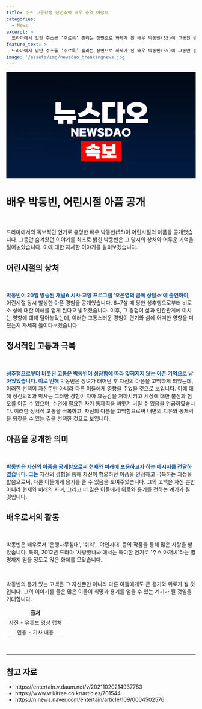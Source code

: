 ```yaml
---
title: 주스 고등학생 살인추억 배우 충격 어릴적
categories:
  - News
excerpt: >
  드라마에서 입안 주스를 ‘주르륵’ 흘리는 장면으로 화제가 된 배우 박동빈(55)이 그동안 숨겨왔던 어린시절 성폭행을 고백했다. 박동빈은 20일 방송된 채널A 프로그램에서 자신의 아픔을 털어놓았는데, 이로써 그동안 가슴에 담고 있던 이야기를 최초로 공개했다. 그는 어렸을 때 성추행을 당했으며, 이로 인해 삶에서 힘든 순간들을 겪었고, 이를 토로하며 자신의 아픔을 알리고 싶었다고 밝혔다. 이를 통해 박동빈은 자신의 아픔을 알리고, 다른 이들에게 용기를 줄 수 있을 것이라고 전했다.
feature_text: >
  드라마에서 입안 주스를 ‘주르륵’ 흘리는 장면으로 화제가 된 배우 박동빈(55)이 그동안 숨겨왔던 어린시절 성폭행을 고백했다. 박동빈은 20일 방송된 채널A 프로그램에서 자신의 아픔을 털어놓았는데, 이로써 그동안 가슴에 담고 있던 이야기를 최초로 공개했다. 그는 어렸을 때 성추행을 당했으며, 이로 인해 삶에서 힘든 순간들을 겪었고, 이를 토로하며 자신의 아픔을 알리고 싶었다고 밝혔다. 이를 통해 박동빈은 자신의 아픔을 알리고, 다른 이들에게 용기를 줄 수 있을 것이라고 전했다.
image: '/assets/img/newsdao_breakingnews.jpg'
---
```


<p><img src="/assets/img/newsdao_breakingnews.jpg" alt="firstkoreanews 속보" /></p>

<h1 data-ke-size="size48">배우 박동빈, 어린시절 아픔 공개</h1>

<p data-ke-size="size16">&nbsp;</p>

<p data-ke-size="size16">드라마에서의 독보적인 연기로 유명한 배우 박동빈(55)이 어린시절의 아픔을 공개했습니다. 그동안 숨겨왔던 이야기를 최초로 밝힌 박동빈은 그 당시의 상처와 어두운 기억을 털어놓았습니다. 이에 대한 자세한 이야기를 살펴보겠습니다.</p>

<h2 data-ke-size="size26">어린시절의 상처</h2>

<p data-ke-size="size16">&nbsp;</p>

<p data-ke-size="size16"><b><span style="color: #1a5490;">박동빈이 20일 방송된 채널A 시사·교양 프로그램 ‘오은영의 금쪽 상담소’에 출연하여,</span></b> 어린시절 당시 발생한 아픈 경험을 공개했습니다. 6~7살 때 당한 성추행으로부터 비로소 성에 대한 이해를 얻게 된다고 밝혀졌습니다. 이후, 그 경험이 삶과 인간관계에 미치는 영향에 대해 털어놓았는데, 이러한 고통스러운 경험이 연기와 삶에 어떠한 영향을 미쳤는지 자세히 들여다보겠습니다.</p>

<h2 data-ke-size="size26">정서적인 고통과 극복</h2>

<p data-ke-size="size16">&nbsp;</p>

<p data-ke-size="size16"><b><span style="color: #1a5490;">성추행으로부터 비롯된 고통은 박동빈이 성장함에 따라 잊혀지지 않는 아픈 기억으로 남아있었습니다. 이로 인해</span></b> 박동빈은 장녀가 태어난 후 자신의 아픔을 고백하게 되었는데, 이러한 선택이 자신뿐만 아니라 다른 이들에게 영향을 주었을 것으로 보입니다. 이에 대해 정신의학과 박사는 그러한 경험이 자아 효능감을 저하시키고 세상에 대한 불신과 혐오를 이끌 수 있으며, 수면에 필요한 자기 통제력을 빼앗겨 버릴 수 있음을 언급하였습니다. 이러한 정서적 고통을 극복하고, 자신의 아픔을 고백함으로써 내면의 치유와 통제력을 되찾을 수 있는 길을 선택한 것으로 보입니다.</p>

<h2 data-ke-size="size26">아픔을 공개한 의미</h2>

<p data-ke-size="size16">&nbsp;</p>

<p data-ke-size="size16"><b><span style="color: #1a5490;">박동빈은 자신의 아픔을 공개함으로써 현재와 미래에 포용하고자 하는 메시지를 전달하였습니다. 그는</span></b> 자신의 경험을 통해 자신이 혐오하던 아픔을 인정하고 극복하는 과정을 밟음으로써, 다른 이들에게 용기를 줄 수 있음을 보여주었습니다. 그의 고백은 자신 뿐만 아니라 현재와 미래의 자녀, 그리고 더 많은 이들에게 위로와 용기를 전하는 계기가 될 것입니다.</p>

<h2 data-ke-size="size26">배우로서의 활동</h2>

<p data-ke-size="size16">&nbsp;</p>

<p data-ke-size="size16">박동빈은 배우로서 '은행나무침대', '쉬리', '야인시대' 등의 작품을 통해 많은 사랑을 받았습니다. 특히, 2012년 드라마 ‘사랑했나봐’에서는 특이한 연기로 '주스 아저씨'라는 별명까지 얻을 정도로 많은 화제를 모았습니다.</p>

<p data-ke-size="size16">&nbsp;</p>

<p data-ke-size="size16">박동빈의 용기 있는 고백은 그 자신뿐만 아니라 다른 이들에게도 큰 용기와 위로가 될 것입니다. 그의 이야기를 들은 많은 이들이 희망과 용기를 얻을 수 있는 계기가 될 것임을 기대합니다.</p>

<table>
<thead>
<tr>
<td style="text-align: center; height: 17px;"><b>출처</b></td>
</tr>
</thead>
<tbody>
<tr>
<td style="text-align: center; height: 17px;">사진 - 유튜브 영상 캡처</td>
</tr>
<tr>
<td style="text-align: center; height: 17px;">인용 - 기사 내용</td>
</tr>
</tbody>
</table>

<p data-ke-size="size16">&nbsp;</p>

<hr>

<h2 data-ke-size="size26">참고 자료</h2>

<ul>
<li>https://entertain.v.daum.net/v/20211020214937783</li>
<li>https://www.wikitree.co.kr/articles/701544</li>
<li>https://n.news.naver.com/entertain/article/109/0004502576</li>
</ul>

<p data-ke-size="size16">&nbsp;</p>

